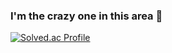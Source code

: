 
### I'm the crazy one in this area 🤪
[![Solved.ac Profile](http://mazassumnida.wtf/api/v2/generate_badge?boj=godbyul)](https://solved.ac/godbyul/)

<!--
**g00dbyul/g00dbyul** is a ✨ _special_ ✨ repository because its `README.md` (this file) appears on your GitHub profile.

Here are some ideas to get you started:

- 🔭 I’m currently working on ...
- 🌱 I’m currently learning ...
- 👯 I’m looking to collaborate on ...
- 🤔 I’m looking for help with ...
- 💬 Ask me about ...
- 📫 How to reach me: ...
- 😄 Pronouns: ...
- ⚡ Fun fact: ...
-->
